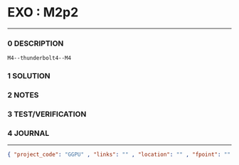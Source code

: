# EXO : M2p2
--------------------------------
### 0 DESCRIPTION

```M4--thunderbolt4--M4```

### 1 SOLUTION


### 2 NOTES


### 3 TEST/VERIFICATION


### 4 JOURNAL



--------------------------------
```json
{ "project_code": "GGPU" , "links": "" , "location": "" , "fpoint": "" }
```
